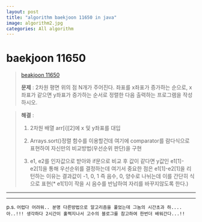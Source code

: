```yaml
---  
layout: post  
title: "algorithm baekjoon 11650 in java"  
image: algorithm2.jpg  
categories: All algorithm  
---  
```


# baekjoon 11650  

> [beakjoon 11650](https://www.acmicpc.net/problem/11650)  
>   
> **문제** : 2차원 평면 위의 점 N개가 주어진다. 좌표를 x좌표가 증가하는 순으로, x좌표가 같으면 y좌표가 증가하는 순서로 정렬한 다음 출력하는 프로그램을 작성하시오.  

> **해결** :  
> 1. 2차원 배열 arr[i][2]에 x 및 y좌표를 대입  
> 
> 2. Arrays.sort()정렬 함수를 이용할건데 여기에 comparator를 람다식으로 표현하여 자신만의 비교방법(우선순위 판단)을 구현  
> 
> 3. e1, e2를 인자값으로 받아와 if문으로 비교 후 값이 같다면 y값인 e1[1]-e2[1]을 통해 우선순위를 결정하는데 여기서 중요한 점은 e1[1]-e2[1]을 리턴하는 이유는 결과값이 -1, 0, 1 즉 음수, 0, 양수로 나뉘는데 이를 간단히 식으로 표현(* e1[1]이 작을 시 음수를 반납하여 자리를 바꾸지않도록 한다.)  

---  

<script src="https://gist.github.com/nnlog/922428b36c2a40e32f70a369cd000777.js"></script>  

---   

p.s. `어렵다 어려워.. 분명 다른방법으로 알고리즘을 풀었는데 그놈의 시간초과 하.... 아..!!! 생각하다 2시간이 훌쩍지나서 고수의 블로그를 참고하여 한번더 배워간다...!!`  